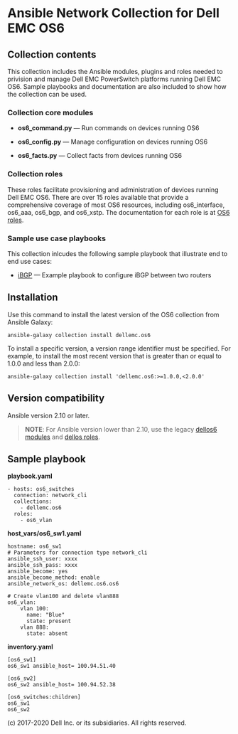 # Ansible Network Collection for Dell EMC OS6

## Collection contents

This collection includes the Ansible modules, plugins and roles needed to privision and manage Dell EMC PowerSwitch platforms running Dell EMC OS6. Sample playbooks and documentation are also included to show how the collection can be used.

### Collection core modules

- **os6_command.py** — Run commands on devices running OS6

- **os6_config.py** — Manage configuration on devices running OS6

- **os6_facts.py** — Collect facts from devices running OS6

### Collection roles

These roles facilitate provisioning and administration of devices running Dell EMC OS6. There are over 15 roles available that provide a comprehensive coverage of most OS6 resources, including os6_interface, os6_aaa, os6_bgp, and os6_xstp. The documentation for each role is at [OS6 roles](https://github.com/ansible-collections/dellemc.os6/blob/master/docs/roles.rst).

### Sample use case playbooks

This collection inlcudes the following sample playbook that illustrate end to end use cases:

  - [iBGP](https://github.com/ansible-collections/dellemc.os6/blob/master/playbooks/ibgp/README.md) — Example playbook to configure iBGP between two routers

## Installation

Use this command to install the latest version of the OS6 collection from Ansible Galaxy:

```
ansible-galaxy collection install dellemc.os6

```
To install a specific version, a version range identifier must be specified. For example, to install the most recent version that is greater than or equal to 1.0.0 and less than 2.0.0:

```
ansible-galaxy collection install 'dellemc.os6:>=1.0.0,<2.0.0'

```

## Version compatibility

Ansible version 2.10 or later.

> **NOTE**: For Ansible version lower than 2.10, use the legacy [dellos6 modules](https://ansible-dellos-docs.readthedocs.io/en/latest/modules.html#os6-modules) and [dellos roles](https://ansible-dellos-docs.readthedocs.io/en/latest/roles.html).

## Sample playbook


**playbook.yaml**

```
- hosts: os6_switches
  connection: network_cli
  collections:
    - dellemc.os6
  roles:
    - os6_vlan

```

**host_vars/os6_sw1.yaml**

```
hostname: os6_sw1
# Parameters for connection type network_cli
ansible_ssh_user: xxxx
ansible_ssh_pass: xxxx
ansible_become: yes
ansible_become_method: enable
ansible_network_os: dellemc.os6.os6

# Create vlan100 and delete vlan888
os6_vlan:
    vlan 100:
      name: "Blue"
      state: present
    vlan 888:
      state: absent

```

**inventory.yaml**

```
[os6_sw1]
os6_sw1 ansible_host= 100.94.51.40

[os6_sw2]
os6_sw2 ansible_host= 100.94.52.38

[os6_switches:children]
os6_sw1
os6_sw2

```

(c) 2017-2020 Dell Inc. or its subsidiaries. All rights reserved.
